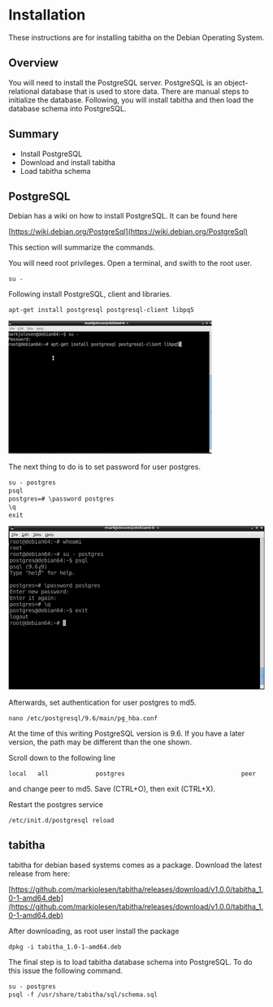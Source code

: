 
# Installation

These instructions are for installing tabitha on the Debian Operating System.

## Overview

You will need to install the PostgreSQL server.  PostgreSQL is an
object-relational database that is used to store data.  There are manual
steps to initialize the database. Following, you will install tabitha
and then load the database schema into PostgreSQL.

## Summary

* Install PostgreSQL
* Download and install tabitha
* Load tabitha schema

## PostgreSQL

Debian has a wiki on how to install PostgreSQL. It can be found here

[https://wiki.debian.org/PostgreSql](https://wiki.debian.org/PostgreSql)

This section will summarize the commands. 

You will need root privileges. Open a terminal, and swith to the root
user.

```
su -
```

Following install PostgreSQL, client and libraries.

```
apt-get install postgresql postgresql-client libpq5
```

![Terminal 1](/doc/install/debian/terminal1.png)

The next thing to do is to set password for user postgres.

```
su - postgres
psql
postgres=# \password postgres
\q
exit
```

![Terminal 2](/doc/install/debian/terminal2.png)

Afterwards, set authentication for user postgres to md5.

```
nano /etc/postgresql/9.6/main/pg_hba.conf
```

At the time of this writing PostgreSQL version is 9.6. If you have a 
later version, the path may be different than the one shown.

Scroll down to the following line

```
local   all             postgres                                peer
```

and change peer to md5. Save (CTRL+O), then exit (CTRL+X).

Restart the postgres service

```
/etc/init.d/postgresql reload
```

## tabitha

tabitha for debian based systems comes as a package. Download the latest
release from here:

[https://github.com/markjolesen/tabitha/releases/download/v1.0.0/tabitha_1.0-1-amd64.deb](https://github.com/markjolesen/tabitha/releases/download/v1.0.0/tabitha_1.0-1-amd64.deb)

After downloading, as root user install the package

```
dpkg -i tabitha_1.0-1-amd64.deb
```

The final step is to load tabitha database schema into PostgreSQL. To do this
issue the following command.

```
su - postgres
psql -f /usr/share/tabitha/sql/schema.sql
```
